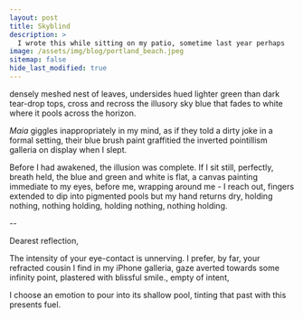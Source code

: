 ```yaml
---
layout: post
title: Skyblind
description: >
  I wrote this while sitting on my patio, sometime last year perhaps
image: /assets/img/blog/portland_beach.jpeg
sitemap: false
hide_last_modified: true
---
```


densely meshed nest of leaves, undersides hued lighter green than dark tear-drop tops, cross and recross the illusory sky blue that fades to white where it pools across the horizon.

*Maia* giggles inappropriately in my mind, as if they told a dirty joke in a formal setting, their blue brush paint graffitied the inverted pointillism galleria on display when I slept.

Before I had awakened, the illusion was complete. If I sit still, perfectly, breath held, the blue and green and white is flat, a canvas painting immediate to my eyes, before me, wrapping around me - I reach out, fingers extended to dip into pigmented pools but my hand returns dry, holding nothing, nothing holding, holding nothing, nothing holding.


--

Dearest reflection, 

The intensity of your eye-contact is unnerving. 
I prefer, by far, your refracted cousin I find in my iPhone galleria, 
gaze averted towards some infinity point, 
plastered with blissful smile.,
empty of intent, 

I choose an emotion to pour into its shallow pool, 
tinting that past with this presents fuel. 
